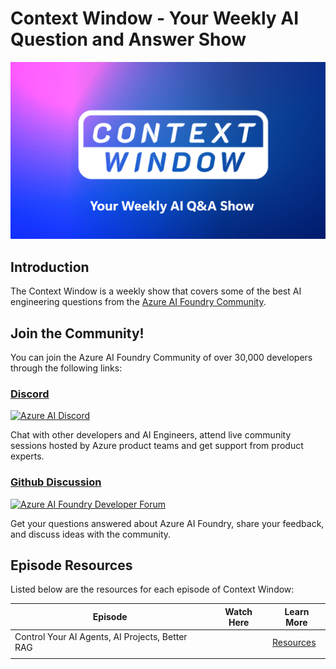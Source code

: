 # Context Window - Your Weekly AI Question and Answer Show

![Context Window](./images/context-window.png)

## Introduction

The Context Window is a weekly show that covers some of the best AI engineering questions from the [Azure AI Foundry Community](https://aka.ms/foundry-devs).

## Join the Community! 

You can join the Azure AI Foundry Community of over 30,000 developers through the following links:

### [Discord](https://aka.ms/context-window/discord)

[![Azure AI Discord](https://dcbadge.limes.pink/api/server/kzRShWzttr)](https://discord.gg/yyrcfXvdyj)

Chat with other developers and AI Engineers, attend live community sessions hosted by Azure product teams and get support from product experts.

### [Github Discussion](https://aka.ms/context-window/gh)

[![Azure AI Foundry Developer Forum](https://img.shields.io/badge/GitHub-Azure_AI_Foundry_Developer_Forum-blue?style=for-the-badge&logo=github&color=adff2f&logoColor=fff)](https://aka.ms/context-window/gh)

Get your questions answered about Azure AI Foundry, share your feedback, and discuss ideas with the community.

## Episode Resources

Listed below are the resources for each episode of Context Window:

| **Episode**                                      | **Watch Here** | **Learn More** |
|--------------------------------------------------|----------------|--------------------|
| Control Your AI Agents, AI Projects, Better RAG  |                |[Resources](./episodes/ep-1-control-ai-agents.md)                    |
|                                                  |                |                    |
